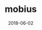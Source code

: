 ---
layout: post
showcase: true
size: 6
group: works
marker: web | angular
title:  mobius
summary: a visual tool for users to create code using flow diagrams. with customizable components, mobius could visualize text, 2d and 3d outputs
projecturl: https://design-automation.github.io/mobius-geospatial
date:   2018-06-02
categories: post
type: project
image: ./images/gallery-mobius.PNG
tags:
- angular
- three.js
---